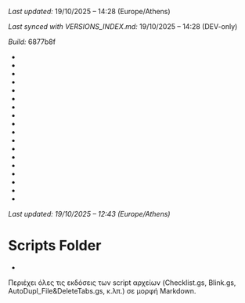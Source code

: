 *Last updated:* 19/10/2025 – 14:28 (Europe/Athens)

*Last synced with VERSIONS_INDEX.md:* 19/10/2025 – 14:28 (DEV-only)

*Build:* 6877b8f



*



*



*



*



*



*



*



*



*



*



*

*
*
*
*
*
*
*
*Last updated: 19/10/2025 – 12:43 (Europe/Athens)*
# Scripts Folder  
*
Περιέχει όλες τις εκδόσεις των script αρχείων (Checklist.gs, Blink.gs, AutoDupl_File&DeleteTabs.gs, κ.λπ.) σε μορφή Markdown.
